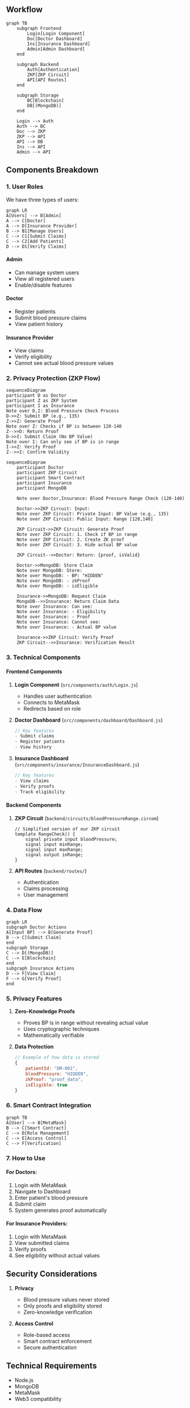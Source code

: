 ## Workflow 
```mermaid
graph TB
    subgraph Frontend
        Login[Login Component]
        Doc[Doctor Dashboard]
        Ins[Insurance Dashboard]
        Admin[Admin Dashboard]
    end

    subgraph Backend
        Auth[Authentication]
        ZKP[ZKP Circuit]
        API[API Routes]
    end

    subgraph Storage
        BC[Blockchain]
        DB[(MongoDB)]
    end

    Login --> Auth
    Auth --> BC
    Doc --> ZKP
    ZKP --> API
    API --> DB
    Ins --> API
    Admin --> API
```


## Components Breakdown

### 1. User Roles
We have three types of users:
```mermaid
graph LR
A[Users] --> B[Admin]
A --> C[Doctor]
A --> D[Insurance Provider]
B --> B1[Manage Users]
C --> C1[Submit Claims]
C --> C2[Add Patients]
D --> D1[Verify Claims]
```


#### Admin
- Can manage system users
- View all registered users
- Enable/disable features

#### Doctor
- Register patients
- Submit blood pressure claims
- View patient history

#### Insurance Provider
- View claims
- Verify eligibility
- Cannot see actual blood pressure values

### 2. Privacy Protection (ZKP Flow)
```mermaid
sequenceDiagram
participant D as Doctor
participant Z as ZKP System
participant I as Insurance
Note over D,I: Blood Pressure Check Process
D->>Z: Submit BP (e.g., 135)
Z->>Z: Generate Proof
Note over Z: Checks if BP is between 120-140
Z-->>D: Return Proof
D->>I: Submit Claim (No BP Value)
Note over I: Can only see if BP is in range
I->>Z: Verify Proof
Z-->>I: Confirm Validity
```

```mermaid
sequenceDiagram
    participant Doctor
    participant ZKP Circuit
    participant Smart Contract
    participant Insurance
    participant MongoDB

    Note over Doctor,Insurance: Blood Pressure Range Check (120-140)
    
    Doctor->>ZKP Circuit: Input: 
    Note over ZKP Circuit: Private Input: BP Value (e.g., 135)
    Note over ZKP Circuit: Public Input: Range [120,140]
    
    ZKP Circuit->>ZKP Circuit: Generate Proof
    Note over ZKP Circuit: 1. Check if BP in range
    Note over ZKP Circuit: 2. Create ZK proof
    Note over ZKP Circuit: 3. Hide actual BP value
    
    ZKP Circuit-->>Doctor: Return: {proof, isValid}
    
    Doctor->>MongoDB: Store Claim
    Note over MongoDB: Store:
    Note over MongoDB: - BP: "HIDDEN"
    Note over MongoDB: - zkProof
    Note over MongoDB: - isEligible
    
    Insurance->>MongoDB: Request Claim
    MongoDB-->>Insurance: Return Claim Data
    Note over Insurance: Can see:
    Note over Insurance: - Eligibility
    Note over Insurance: - Proof
    Note over Insurance: Cannot see:
    Note over Insurance: - Actual BP value
    
    Insurance->>ZKP Circuit: Verify Proof
    ZKP Circuit-->>Insurance: Verification Result
```


### 3. Technical Components

#### Frontend Components
1. **Login Component** (`src/components/auth/Login.js`)
   - Handles user authentication
   - Connects to MetaMask
   - Redirects based on role

2. **Doctor Dashboard** (`src/components/dashboard/Dashboard.js`)
   ```javascript
   // Key features
   - Submit claims
   - Register patients
   - View history
   ```

3. **Insurance Dashboard** (`src/components/insurance/InsuranceDashboard.js`)
   ```javascript
   // Key features
   - View claims
   - Verify proofs
   - Track eligibility
   ```

#### Backend Components
1. **ZKP Circuit** (`backend/circuits/bloodPressureRange.circom`)
   ```circom
   // Simplified version of our ZKP circuit
   template RangeCheck() {
       signal private input bloodPressure;
       signal input minRange;
       signal input maxRange;
       signal output inRange;
   }
   ```

2. **API Routes** (`backend/routes/`)
   - Authentication
   - Claims processing
   - User management

### 4. Data Flow
```mermaid
graph LR
subgraph Doctor Actions
A[Input BP] --> B[Generate Proof]
B --> C[Submit Claim]
end
subgraph Storage
C --> D[(MongoDB)]
C --> E[Blockchain]
end
subgraph Insurance Actions
D --> F[View Claim]
F --> G[Verify Proof]
end
```


### 5. Privacy Features

1. **Zero-Knowledge Proofs**
   - Proves BP is in range without revealing actual value
   - Uses cryptographic techniques
   - Mathematically verifiable

2. **Data Protection**
   ```javascript
   // Example of how data is stored
   {
       patientId: "DM-001",
       bloodPressure: "HIDDEN",
       zkProof: "proof_data",
       isEligible: true
   }
   ```

### 6. Smart Contract Integration
```mermaid
graph TB
A[User] --> B[MetaMask]
B --> C[Smart Contract]
C --> D[Role Management]
C --> E[Access Control]
C --> F[Verification]
```


### 7. How to Use

#### For Doctors:
1. Login with MetaMask
2. Navigate to Dashboard
3. Enter patient's blood pressure
4. Submit claim
5. System generates proof automatically

#### For Insurance Providers:
1. Login with MetaMask
2. View submitted claims
3. Verify proofs
4. See eligibility without actual values

## Security Considerations

1. **Privacy**
   - Blood pressure values never stored
   - Only proofs and eligibility stored
   - Zero-knowledge verification

2. **Access Control**
   - Role-based access
   - Smart contract enforcement
   - Secure authentication

## Technical Requirements
- Node.js
- MongoDB
- MetaMask
- Web3 compatibility




